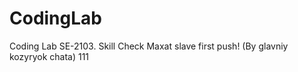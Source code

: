 # CodingLab

Coding Lab SE-2103. Skill Check
Maxat slave
first push! (By glavniy kozyryok chata)
111
